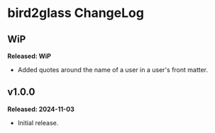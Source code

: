 # bird2glass ChangeLog

## WiP

**Released: WiP**

- Added quotes around the name of a user in a user's front matter.

## v1.0.0

**Released: 2024-11-03**

- Initial release.

[//]: # (ChangeLog.md ends here)
